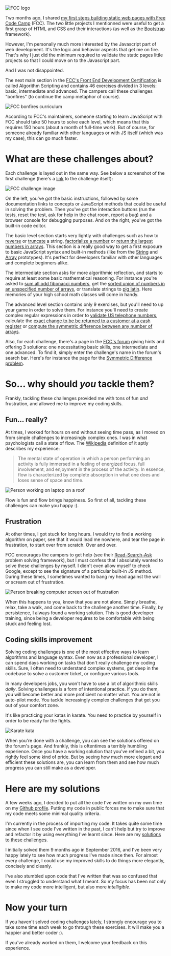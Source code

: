 ![FCC logo](http://www.samuelpath.com/wp-content/uploads/2017/06/FCC-logo.png)

Two months ago, I shared [my first steps building static web pages with Free Code Camp](http://www.samuelpath.com/fcc-static/) (FCC). The two little projects I mentionned were useful to get a first grasp of HTML and CSS and their interactions (as well as the [Bootstrap](http://getbootstrap.com/) framework).

However, I'm personally much more interested by the Javascript part of web development. It's the logic and behavior aspects that get me on fire. That's why I just did the minimum required to validate the static pages little projects so that I could move on to the Javascript part.

And I was not disappointed.

The next main section in the [FCC's Front End Development Certification](https://www.freecodecamp.com/map) is called Algorithm Scripting and contains 46 exercises divided in 3 levels: basic, intermediate and advanced. The campers call these challenges "bonfires" (to continue the camp metaphor of course).

![FCC bonfires curriculum](http://www.samuelpath.com/wp-content/uploads/2017/06/map.png)

According to FCC's maintainers, someone starting to learn JavaScript with FCC should take 50 hours to solve each level, which means that this requires 150 hours (about a month of full-time work). But of course, for someone already familiar with other languages or with JS itself (which was my case), this can go much faster.

# What are these challenges about?

Each challenge is layed out in the same way. See below a screenshot of the first challenge (here's a [link](https://www.freecodecamp.com/challenges/reverse-a-string) to the challenge itself):

![FCC challenge image](http://www.samuelpath.com/wp-content/uploads/2017/06/challenge.png)

On the left, you've got the basic instructions, followed by some documentation links to concepts or JavaScript methods that could be useful in solving the problem. Then you've got the interaction buttons (run the tests, reset the test, ask for help in the chat room, report a bug) and a browser console for debugging purposes. And on the right, you've got the built-in code editor.

The basic level section starts very lightly with challenges such as how to [reverse](https://www.freecodecamp.com/challenges/reverse-a-string) or [truncate](https://www.freecodecamp.com/challenges/truncate-a-string) a string, [factorialize a number](https://www.freecodecamp.com/challenges/factorialize-a-number) or [return the largest numbers in arrays](https://www.freecodecamp.com/challenges/return-largest-numbers-in-arrays). This section is a really good way to get a first exposure to basic JavaScript syntax and built-in methods (like from the [String](https://developer.mozilla.org/en-US/docs/Web/JavaScript/Reference/Global_Objects/String/prototype) and [Array](https://developer.mozilla.org/en/docs/Web/JavaScript/Reference/Global_Objects/Array/prototype?v=control) prototypes). It's perfect for developers familiar with other languages and complete beginners alike.

The intermediate section asks for more algorithmic reflection, and starts to require at least some basic mathematical reasoning. For instance you're asked to [sum all odd fibonacci numbers](https://www.freecodecamp.com/challenges/sum-all-odd-fibonacci-numbers), get the [sorted union of numbers in an unspecified number of arrays](https://www.freecodecamp.com/challenges/sorted-union), or translate strings to [pig latin](https://www.freecodecamp.com/challenges/pig-latin). Here memories of your high school math classes will come in handy.

The advanced level section contains only 9 exercises, but you'll need to up your game in order to solve them. For instance you'll need to create complex regular expressions in order to [validate US telephone numbers](https://www.freecodecamp.com/challenges/validate-us-telephone-numbers), calculate the [exact change to be be returned to a customer at a cash register](https://www.freecodecamp.com/challenges/exact-change) or [compute the symmetric difference between any number of arrays](https://www.freecodecamp.com/challenges/symmetric-difference).

Also, for each challenge, there's a page in the [FCC's forum](https://forum.freecodecamp.com/t/freecodecamp-algorithm-challenge-guide-symmetric-difference/16086) giving hints and offering 3 solutions: one necessitating basic skills, one intermediate and one advanced. To find it, simply enter the challenge's name in the forum's search bar. Here's for instance the page for the [Symmetric Difference problem](https://forum.freecodecamp.com/t/freecodecamp-algorithm-challenge-guide-symmetric-difference/16086).

# So... why should *you* tackle them?

Frankly, tackling these challenges provided me with tons of fun *and* frustration, and allowed me to improve my coding skills.

## Fun... really?

At times, I worked for hours on end without seeing time pass, as I moved on from simple challenges to increasingly complex ones. I was in what psychologists call a state of flow. The [Wikipedia](https://en.wikipedia.org/wiki/Flow_(psychology)) definition of it aptly describes my experience:

> The mental state of operation in which a person performing an activity is fully immersed in a feeling of energized focus, full involvement, and enjoyment in the process of the activity. In essence, flow is characterized by complete absorption in what one does and loses sense of space and time.

![Person working on laptop on a roof](http://www.samuelpath.com/wp-content/uploads/2017/06/rooflaptop.jpg)

Flow is fun and flow brings happiness. So first of all, tackling these challenges can make you happy :).

## Frustration

At other times, I got stuck for long hours. I would try to find a working algorithm on paper, see that it would lead me nowhere, and tear the page in frustration, to start over from scratch. Over and over.

FCC encourages the campers to get help (see their [Read-Search-Ask](https://github.com/FreeCodeCamp/freecodecamp/wiki/FreeCodeCamp-Get-Help) problem solving framework), but I must confess that I absolutely wanted to solve these challenges by myself. I didn't even allow myself to check Google, except to see the signature of a particular built-in JS method. During these times, I sometimes wanted to bang my head against the wall or scream out of frustration.

![Person breaking computer screen out of frustration](http://www.samuelpath.com/wp-content/uploads/2017/06/StressAndFrustration.jpg)

When this happens to you, know that you are not alone. Simply breathe, relax, take a walk, and come back to the challenge another time. Finally, by persistence, I always found a working solution. This is good developer training, since being a developer requires to be comfortable with being stuck and feeling lost.

## Coding skills improvement

Solving coding challenges is one of the most effective ways to learn algorithms and language syntax. Even now as a professional developer, I can spend days working on tasks that don't really challenge my coding skills. Sure, I often need to understand complex systems, get deep in the codebase to solve a customer ticket, or configure various tools.

In many developers jobs, you won't have to use a lot of algorithmic skills *daily*. Solving challenges is a form of intentional practice. If you do them, you will become better and more proficient no matter what. You are not in auto-pilot mode. You tackle increasingly complex challenges that get you out of your comfort zone.

It's like practicing your katas in karate. You need to practice by yourself in order to be ready for the fights.

![Karate kata](http://www.samuelpath.com/wp-content/uploads/2017/06/karate.jpg)

When you're done with a challenge, you can see the solutions offered on the forum's page. And frankly, this is oftentimes a terribly humbling experience. Once you have a working solution that you've refined a bit, you rightly feel some kind of pride. But by seeing how much more elegant and efficient these solutions are, you can learn from them and see how much progress you can still make as a developer.

# Here are my solutions

A few weeks ago, I decided to put all the code I've written on my own time on my [Github profile](https://github.com/samuelpath). Putting my code in public forces me to make sure that my code meets some minimal quality criteria.

I'm currently in the process of importing my code. It takes quite some time since when I see code I've written in the past, I can't help but try to improve and refactor it by using everything I've learnt since. Here are my [solutions to these challenges](https://github.com/samuelpath/free-code-camp/tree/master/JS-algorithm-scripting).

I initially solved them 9 months ago in September 2016, and I've been very happy lately to see how much progress I've made since then. For almost every challenge, I could use my improved skills to do things more elegantly, concisely and cleanly.

I've also stumbled upon code that I've written that was so confused that even I struggled to understand what I meant. So my focus has been not only to make my code more intelligent, but also more *intelligible*.

# Now your turn

If you haven't solved coding challenges lately, I strongly encourage you to take some time each week to go through these exercises. It will make you a happier and better coder :).

If you've already worked on them, I welcome your feedback on this experience.